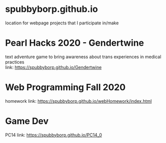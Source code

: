 # spubbyborp.github.io
location for webpage projects that I participate in/make

# Pearl Hacks 2020 - Gendertwine
text adventure game to bring awareness about trans experiences in medical practices  
link: https://spubbyborp.github.io/Gendertwine  

# Web Programming Fall 2020
homework
link: https://spubbyborp.github.io/webHomework/index.html

# Game Dev
PC14
link: https://spubbyborp.github.io/PC14_0
